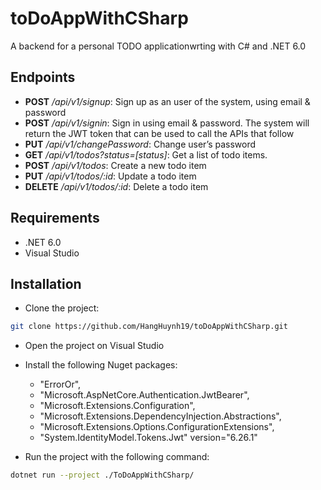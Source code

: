 # toDoAppWithCSharp

A backend for a personal TODO applicationwrting with C# and .NET 6.0

## Endpoints 
- **POST** */api/v1/signup*: Sign up as an user of the system, using email & password
- **POST** */api/v1/signin*: Sign in using email & password. The system will return the JWT token that can be used to call the APIs that follow
- **PUT** */api/v1/changePassword*: Change user’s password
- **GET** */api/v1/todos?status=[status]*: Get a list of todo items.
- **POST** */api/v1/todos*: Create a new todo item
- **PUT** */api/v1/todos/:id*: Update a todo item
- **DELETE** */api/v1/todos/:id*: Delete a todo item

## Requirements

- .NET 6.0
- Visual Studio

## Installation

- Clone the project:

```zsh
git clone https://github.com/HangHuynh19/toDoAppWithCSharp.git

```

- Open the project on Visual Studio
- Install the following Nuget packages: 
  + "ErrorOr", 
  + "Microsoft.AspNetCore.Authentication.JwtBearer", 
  + "Microsoft.Extensions.Configuration", 
  + "Microsoft.Extensions.DependencyInjection.Abstractions", 
  + "Microsoft.Extensions.Options.ConfigurationExtensions", 
  + "System.IdentityModel.Tokens.Jwt" version="6.26.1"

- Run the project with the following command:
```zsh
dotnet run --project ./ToDoAppWithCSharp/
```
